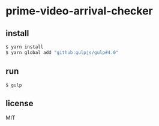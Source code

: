 # prime-video-arrival-checker

## install
```sh
$ yarn install
$ yarn global add "github:gulpjs/gulp#4.0"
```

## run
```
$ gulp
```

## license
MIT